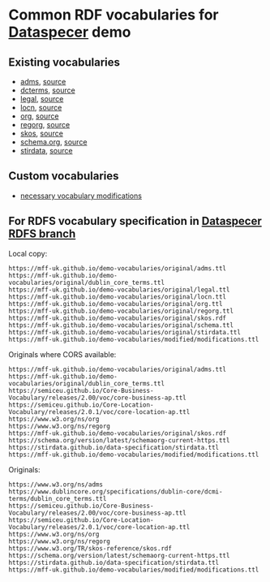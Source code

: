 # Common RDF vocabularies for [Dataspecer](https://dataspecer.com) demo

## Existing vocabularies
- [adms](original/adms.ttl), [source](https://www.w3.org/ns/adms)
- [dcterms](original/dublin_core_terms.ttl), [source](https://www.dublincore.org/specifications/dublin-core/dcmi-terms/dublin_core_terms.ttl)
- [legal](original/legal.ttl), [source](https://semiceu.github.io/Core-Business-Vocabulary/releases/2.00/voc/core-business-ap.ttl)
- [locn](original/locn.ttl), [source](https://semiceu.github.io/Core-Location-Vocabulary/releases/2.0.1/voc/core-location-ap.ttl)
- [org](original/org.ttl), [source](https://www.w3.org/ns/org)
- [regorg](original/regorg.ttl), [source](http://www.w3.org/ns/regorg)
- [skos](original/skos.rdf), [source](http://www.w3.org/TR/skos-reference/skos.rdf)
- [schema.org](original/schema.ttl), [source](https://schema.org/version/latest/schemaorg-current-https.ttl)
- [stirdata](original/stirdata.ttl), [source]()

## Custom vocabularies
- [necessary vocabulary modifications](modified/modifications.ttl)

## For RDFS vocabulary specification in [Dataspecer RDFS branch](https://feature-cim-adapters-and-rdf.dataspecer.pages.dev/)
Local copy:
```
https://mff-uk.github.io/demo-vocabularies/original/adms.ttl
https://mff-uk.github.io/demo-vocabularies/original/dublin_core_terms.ttl
https://mff-uk.github.io/demo-vocabularies/original/legal.ttl
https://mff-uk.github.io/demo-vocabularies/original/locn.ttl
https://mff-uk.github.io/demo-vocabularies/original/org.ttl
https://mff-uk.github.io/demo-vocabularies/original/regorg.ttl
https://mff-uk.github.io/demo-vocabularies/original/skos.rdf
https://mff-uk.github.io/demo-vocabularies/original/schema.ttl
https://mff-uk.github.io/demo-vocabularies/original/stirdata.ttl
https://mff-uk.github.io/demo-vocabularies/modified/modifications.ttl
```

Originals where CORS available:
```
https://mff-uk.github.io/demo-vocabularies/original/adms.ttl
https://mff-uk.github.io/demo-vocabularies/original/dublin_core_terms.ttl
https://semiceu.github.io/Core-Business-Vocabulary/releases/2.00/voc/core-business-ap.ttl
https://semiceu.github.io/Core-Location-Vocabulary/releases/2.0.1/voc/core-location-ap.ttl
https://www.w3.org/ns/org
https://www.w3.org/ns/regorg
https://mff-uk.github.io/demo-vocabularies/original/skos.rdf
https://schema.org/version/latest/schemaorg-current-https.ttl
https://stirdata.github.io/data-specification/stirdata.ttl
https://mff-uk.github.io/demo-vocabularies/modified/modifications.ttl
```

Originals:
```
https://www.w3.org/ns/adms
https://www.dublincore.org/specifications/dublin-core/dcmi-terms/dublin_core_terms.ttl
https://semiceu.github.io/Core-Business-Vocabulary/releases/2.00/voc/core-business-ap.ttl
https://semiceu.github.io/Core-Location-Vocabulary/releases/2.0.1/voc/core-location-ap.ttl
https://www.w3.org/ns/org
https://www.w3.org/ns/regorg
https://www.w3.org/TR/skos-reference/skos.rdf
https://schema.org/version/latest/schemaorg-current-https.ttl
https://stirdata.github.io/data-specification/stirdata.ttl
https://mff-uk.github.io/demo-vocabularies/modified/modifications.ttl
```
